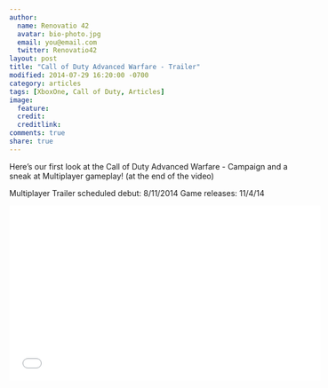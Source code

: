```yaml
---
author:
  name: Renovatio 42
  avatar: bio-photo.jpg
  email: you@email.com
  twitter: Renovatio42
layout: post
title: "Call of Duty Advanced Warfare - Trailer"
modified: 2014-07-29 16:20:00 -0700
category: articles
tags: [XboxOne, Call of Duty, Articles]
image:
  feature: 
  credit: 
  creditlink: 
comments: true
share: true
---
```



Here’s our first look at the Call of Duty Advanced Warfare - Campaign and a sneak at Multiplayer gameplay! (at the end of the video)

Multiplayer Trailer scheduled debut: 8/11/2014
Game releases: 11/4/14

<iframe width="560" height="315" src="//www.youtube.com/embed/pUysNWHffWg" frameborder="0" allowfullscreen></iframe>